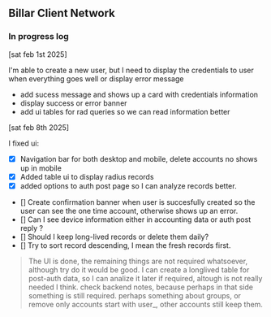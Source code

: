 ## Billar Client Network

### In progress log

[sat feb 1st 2025]

I'm able to create a new user, but I need to display the credentials to user when everything goes well or display error message

- add sucess message and shows up a card with credentials information
- display success or error banner
- add ui tables for rad queries so we can read information better 

[sat feb 8th 2025]

I fixed ui:

- [x] Navigation bar for both desktop and mobile, delete accounts no shows up in mobile
- [x] Added table ui to display radius records
- [x] added options to auth post page so I can analyze records better.
- [] Create confirmation banner when user is succesfully created so the user can see the one time account, otherwise shows up an error.
- [] Can I see device information either in accounting data or auth post reply ?
- [] Should I keep long-lived records or delete them daily?
- [] Try to sort record descending, I mean the fresh records first.

> The UI is done, the remaining things are not required whatsoever, although try do it would be good.
> I can create a longlived table for post-auth data, so I can analize it later if required, altough is not really needed I think.
> check backend notes, because perhaps in that side something is still required. perhaps something about groups, or remove only accounts start with user_, other accounts still keep them.